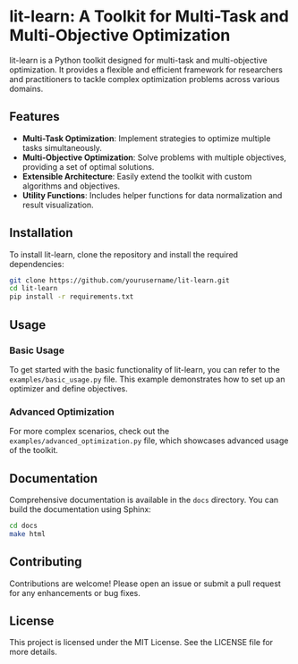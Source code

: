# lit-learn: A Toolkit for Multi-Task and Multi-Objective Optimization

lit-learn is a Python toolkit designed for multi-task and multi-objective optimization. It provides a flexible and efficient framework for researchers and practitioners to tackle complex optimization problems across various domains.

## Features

- **Multi-Task Optimization**: Implement strategies to optimize multiple tasks simultaneously.
- **Multi-Objective Optimization**: Solve problems with multiple objectives, providing a set of optimal solutions.
- **Extensible Architecture**: Easily extend the toolkit with custom algorithms and objectives.
- **Utility Functions**: Includes helper functions for data normalization and result visualization.

## Installation

To install lit-learn, clone the repository and install the required dependencies:

```bash
git clone https://github.com/yourusername/lit-learn.git
cd lit-learn
pip install -r requirements.txt
```

## Usage

### Basic Usage

To get started with the basic functionality of lit-learn, you can refer to the `examples/basic_usage.py` file. This example demonstrates how to set up an optimizer and define objectives.

### Advanced Optimization

For more complex scenarios, check out the `examples/advanced_optimization.py` file, which showcases advanced usage of the toolkit.

## Documentation

Comprehensive documentation is available in the `docs` directory. You can build the documentation using Sphinx:

```bash
cd docs
make html
```

## Contributing

Contributions are welcome! Please open an issue or submit a pull request for any enhancements or bug fixes.

## License

This project is licensed under the MIT License. See the LICENSE file for more details.